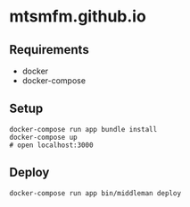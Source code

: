 # mtsmfm.github.io

## Requirements

- docker
- docker-compose

## Setup

    docker-compose run app bundle install
    docker-compose up
    # open localhost:3000

## Deploy

    docker-compose run app bin/middleman deploy
